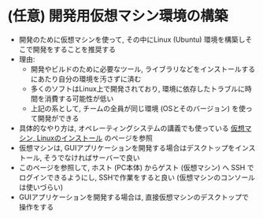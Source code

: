 <div style="counter-reset: h1 1;"></div>

# (任意) 開発用仮想マシン環境の構築

* 開発のために仮想マシンを使って, その中にLinux (Ubuntu) 環境を構築しそこで開発をすることを推奨する
* 理由:
  * 開発やビルドのために必要なツール, ライブラリなどをインストールするにあたり自分の環境を汚さずに済む
  * 多くのソフトはLinux上で開発されており, 環境に依存したトラブルに時間を消費する可能性が低い 
  * 上記の系として, チームの全員が同じ環境 (OSとそのバージョン) を使って開発ができる
* 具体的なやり方は, オペレーティングシステムの講義でも使っている [仮想マシン, Linuxのインストール](https://taura.github.io/operating-systems/html/install_vm_and_linux.html) のページを参照
* 仮想マシンは, GUIアプリケーションを開発する場合はデスクトップをインストール, そうでなければサーバーで良い
* このページを参照して, ホスト (PC本体) からゲスト (仮想マシン) へ SSH でログインできるようにし, SSHで作業をすると良い (仮想マシンのコンソールは使いづらい)
* GUIアプリケーションを開発する場合は, 直接仮想マシンのデスクトップで操作をする


